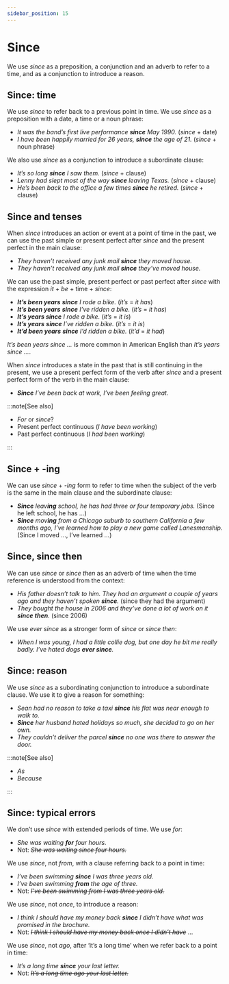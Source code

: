 ```yaml
---
sidebar_position: 15
---
```


# Since

We use *since* as a preposition, a conjunction and an adverb to refer to a time, and as a conjunction to introduce a reason.

## Since: time

We use *since* to refer back to a previous point in time. We use *since* as a preposition with a date, a time or a noun phrase:

- *It was the band’s first live performance **since** May 1990.* (*since* + date)
- *I have been happily married for 26 years, **since** the age of 21.* (*since* + noun phrase)

We also use *since* as a conjunction to introduce a subordinate clause:

- *It’s so long **since** I saw them.* (*since* + clause)
- *Lenny had slept most of the way **since** leaving Texas.* (*since* + clause)
- *He’s been back to the office a few times **since** he retired.* (*since* + clause)

## Since and tenses

When *since* introduces an action or event at a point of time in the past, we can use the past simple or present perfect after *since* and the present perfect in the main clause:

- *They haven’t received any junk mail **since** they moved house.*
- *They haven’t received any junk mail **since** they’ve moved house.*

We can use the past simple, present perfect or past perfect after *since* with the expression *it* + *be* + time + *since*:

- ***It’s been years*** ***since*** *I rode a bike.* (*it’s* = *it has*)
- ***It’s been years*** ***since*** *I’ve ridden a bike.* (*it’s* = *it has*)
- ***It’s years since*** *I rode a bike.* (*it’s* = *it is*)
- ***It’s years*** ***since*** *I’ve ridden a bike.* (*it’s* = *it is*)
- ***It’d been years*** ***since*** *I’d ridden a bike.* (*it’d* = *it had*)

*It’s been years since …* is more common in American English than *It’s years since …*.

When *since* introduces a state in the past that is still continuing in the present, we use a present perfect form of the verb after *since* and a present perfect form of the verb in the main clause:

- ***Since*** *I’ve been back at work, I’ve been feeling great.*

:::note[See also]

- *For* or *since*?
- Present perfect continuous (*I have been working*)
- Past perfect continuous (*I had been working*)

:::

## Since \+ \-ing

We can use *since* + -*ing* form to refer to time when the subject of the verb is the same in the main clause and the subordinate clause:

- ***Since*** *leav**ing** school, he has had three or four temporary jobs.* (Since he left school, he has …)
- ***Since*** *mov**ing** from a Chicago suburb to southern California a few months ago, I’ve learned how to play a new game called Lanesmanship.* (Since I moved …, I’ve learned …)

## Since, since then

We can use *since* or *since then* as an adverb of time when the time reference is understood from the context:

- *His father doesn’t talk to him. They had an argument a couple of years ago and they haven’t spoken **since**.* (since they had the argument)
- *They bought the house in 2006 and they’ve done a lot of work on it **since*** ***then**.* (since 2006)

We use *ever since* as a stronger form of *since* or *since then*:

- *When I was young, I had a little collie dog, but one day he bit me really badly. I’ve hated dogs **ever since**.*

## Since: reason

We use *since* as a subordinating conjunction to introduce a subordinate clause. We use it to give a reason for something:

- *Sean had no reason to take a taxi **since** his flat was near enough to walk to.*
- ***Since*** *her husband hated holidays so much, she decided to go on her own.*
- *They couldn’t deliver the parcel **since** no one was there to answer the door.*

:::note[See also]

- *As*
- *Because*

:::

## Since: typical errors

We don’t use *since* with extended periods of time. We use *for*:

- *She was waiting **for** four hours.*
- Not: *~~She was waiting since four hours.~~*

We use *since*, not *from*, with a clause referring back to a point in time:

- *I’ve been swimming **since** I was three years old.*
- *I’ve been swimming **from** the age of three.*
- Not: *~~I’ve been swimming from I was three years old.~~*

We use *since*, not *once*, to introduce a reason:

- *I think I should have my money back **since** I didn’t have what was promised in the brochure.*
- Not: *~~I think I should have my money back once I didn’t have~~* …

We use *since*, not *ago*, after ‘it’s a long time’ when we refer back to a point in time:

- *It’s a long time **since** your last letter.*
- Not: *~~It’s a long time ago your last letter.~~*
